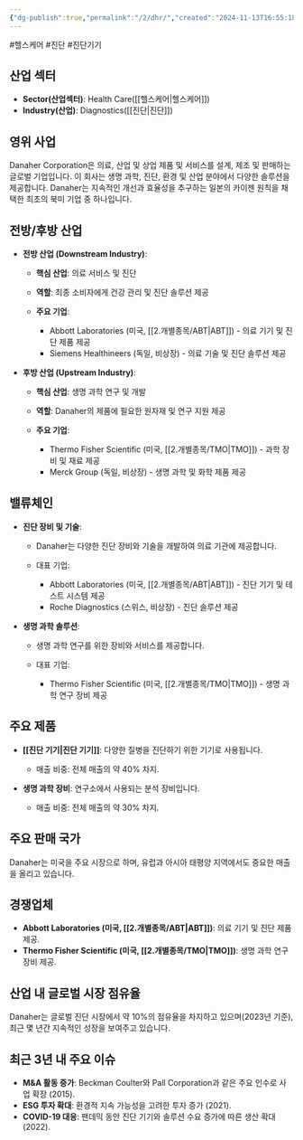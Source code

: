 ```yaml
---
{"dg-publish":true,"permalink":"/2/dhr/","created":"2024-11-13T16:55:18.473+09:00","updated":"2025-07-29T21:37:04.568+09:00"}
---
```


#헬스케어 #진단 #진단기기 

## 산업 섹터

- **Sector(산업섹터)**: Health Care([[헬스케어\|헬스케어]])
- **Industry(산업)**: Diagnostics([[진단\|진단]])

## 영위 사업

Danaher Corporation은 의료, 산업 및 상업 제품 및 서비스를 설계, 제조 및 판매하는 글로벌 기업입니다. 이 회사는 생명 과학, 진단, 환경 및 산업 분야에서 다양한 솔루션을 제공합니다. Danaher는 지속적인 개선과 효율성을 추구하는 일본의 카이젠 원칙을 채택한 최초의 북미 기업 중 하나입니다.

## 전방/후방 산업

- **전방 산업 (Downstream Industry)**:
    
    - **핵심 산업**: 의료 서비스 및 진단
    - **역할**: 최종 소비자에게 건강 관리 및 진단 솔루션 제공
    - **주요 기업**:
        
        - Abbott Laboratories (미국, [[2.개별종목/ABT\|ABT]]) - 의료 기기 및 진단 제품 제공
        - Siemens Healthineers (독일, 비상장) - 의료 기술 및 진단 솔루션 제공
        
    
- **후방 산업 (Upstream Industry)**:
    
    - **핵심 산업**: 생명 과학 연구 및 개발
    - **역할**: Danaher의 제품에 필요한 원자재 및 연구 지원 제공
    - **주요 기업**:
        
        - Thermo Fisher Scientific (미국, [[2.개별종목/TMO\|TMO]]) - 과학 장비 및 재료 제공
        - Merck Group (독일, 비상장) - 생명 과학 및 화학 제품 제공
        
    

## 밸류체인

- **진단 장비 및 기술**:
    
    - Danaher는 다양한 진단 장비와 기술을 개발하여 의료 기관에 제공합니다.
    - 대표 기업:
        
        - Abbott Laboratories (미국, [[2.개별종목/ABT\|ABT]]) - 진단 기기 및 테스트 시스템 제공
        - Roche Diagnostics (스위스, 비상장) - 진단 솔루션 제공
        
    
- **생명 과학 솔루션**:
    
    - 생명 과학 연구를 위한 장비와 서비스를 제공합니다.
    - 대표 기업:
        
        - Thermo Fisher Scientific (미국, [[2.개별종목/TMO\|TMO]]) - 생명 과학 연구 장비 제공


## 주요 제품

- **[[진단 기기\|진단 기기]]**: 다양한 질병을 진단하기 위한 기기로 사용됩니다.
    
    - 매출 비중: 전체 매출의 약 40% 차지.
    
- **생명 과학 장비**: 연구소에서 사용되는 분석 장비입니다.
    
    - 매출 비중: 전체 매출의 약 30% 차지.
    

## 주요 판매 국가

Danaher는 미국을 주요 시장으로 하며, 유럽과 아시아 태평양 지역에서도 중요한 매출을 올리고 있습니다.

## 경쟁업체

- **Abbott Laboratories (미국, [[2.개별종목/ABT\|ABT]])**: 의료 기기 및 진단 제품 제공.
- **Thermo Fisher Scientific (미국, [[2.개별종목/TMO\|TMO]])**: 생명 과학 연구 장비 제공.

## 산업 내 글로벌 시장 점유율

Danaher는 글로벌 진단 시장에서 약 10%의 점유율을 차지하고 있으며(2023년 기준), 최근 몇 년간 지속적인 성장을 보여주고 있습니다.

## 최근 3년 내 주요 이슈

- **M&A 활동 증가**: Beckman Coulter와 Pall Corporation과 같은 주요 인수로 사업 확장 (2015).
- **ESG 투자 확대**: 환경적 지속 가능성을 고려한 투자 증가 (2021).
- **COVID-19 대응**: 팬데믹 동안 진단 기기와 솔루션 수요 증가에 따른 생산 확대 (2022).